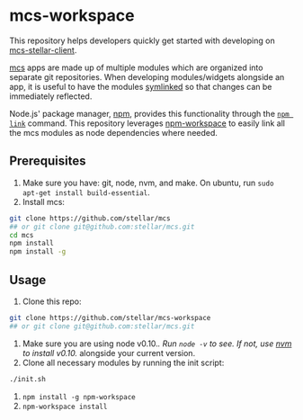 # mcs-workspace

This repository helps developers quickly get started with developing on [mcs-stellar-client](https://github.com/stellar/mcs-stellar-client).

[mcs](https://github.com/stellar/mcs) apps are made up of multiple modules which are organized into separate git repositories. When developing modules/widgets alongside an app, it is useful to have the modules [symlinked](http://en.wikipedia.org/wiki/Symbolic_link) so that changes can be immediately reflected.

Node.js' package manager, [npm](https://www.npmjs.com/), provides this functionality through the [`npm link`](https://docs.npmjs.com/cli/link) command. This repository leverages [npm-workspace](https://github.com/mariocasciaro/npm-workspace) to easily link all the mcs modules as node dependencies where needed.

## Prerequisites
1. Make sure you have: git, node, nvm, and make. On ubuntu, run `sudo apt-get install build-essential`.
1. Install mcs:

  ```bash
  git clone https://github.com/stellar/mcs
  ## or git clone git@github.com:stellar/mcs.git
  cd mcs
  npm install
  npm install -g
  ```

## Usage
1. Clone this repo:

  ```bash
  git clone https://github.com/stellar/mcs-workspace
  ## or git clone git@github.com:stellar/mcs.git
  ```
1. Make sure you are using node v0.10.*. Run `node -v` to see. If not, use [nvm](https://github.com/creationix/nvm) to install v0.10.* alongside your current version.
1. Clone all necessary modules by running the init script:

  ```bash
  ./init.sh
  ```
1. `npm install -g npm-workspace`
1. `npm-workspace install`
